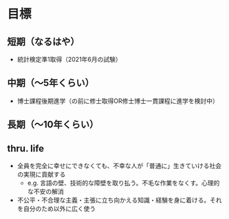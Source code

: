 # 目標
## 短期（なるはや）
- 統計検定準1取得（2021年6月の試験）
## 中期（～5年くらい）
- 博士課程後期進学（の前に修士取得OR修士博士一貫課程に進学を検討中）
## 長期（～10年くらい）

## thru. life
- 全員を完全に幸せにできなくても、不幸な人が「普通に」生きていける社会の実現に貢献する
  - e.g. 言語の壁、技術的な障壁を取り払う。不毛な作業をなくす。心理的な不安の解消
- 不公平・不合理な主義・主張に立ち向かえる知識・経験を身に着ける。それを自分のため以外に広く使う
